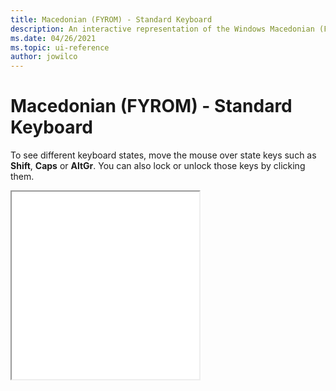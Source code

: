 ```yaml
---
title: Macedonian (FYROM) - Standard Keyboard
description: An interactive representation of the Windows Macedonian (FYROM) - Standard keyboard. To see different keyboard states, click or move the mouse over the state keys.
ms.date: 04/26/2021
ms.topic: ui-reference
author: jowilco
---
```


# Macedonian (FYROM) - Standard Keyboard

To see different keyboard states, move the mouse over state keys such as **Shift**, **Caps** or **AltGr**. You can also lock or unlock those keys by clicking them.

<iframe src="kbdmacst.html" height="300"></iframe>

